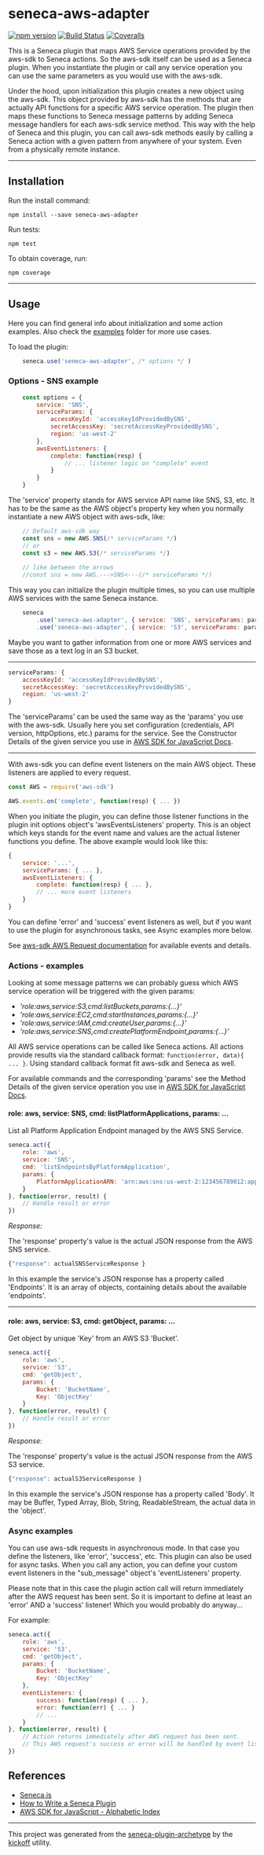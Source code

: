 # seneca-aws-adapter

[![npm version][npm-badge]][npm-url]
[![Build Status][travis-badge]][travis-url]
[![Coveralls][BadgeCoveralls]][Coveralls]

This is a Seneca plugin that maps AWS Service operations provided by the aws-sdk to Seneca actions. So the aws-sdk itself can be used as a Seneca plugin. When you instantiate the plugin or call any service operation you can use the same parameters as you would use with the aws-sdk.

Under the hood, upon initialization this plugin creates a new object using the aws-sdk. This object provided by aws-sdk has the methods that are actually API functions for a specific AWS service operation. The plugin then maps these functions to Seneca message patterns by adding Seneca message handlers for each aws-sdk service method. This way with the help of Seneca and this plugin, you can call aws-sdk methods easily by calling a Seneca action with a given pattern from anywhere of your system. Even from a physically remote instance.

------

## Installation

Run the install command:

    npm install --save seneca-aws-adapter

Run tests:

    npm test

To obtain coverage, run:

    npm coverage

------

## Usage

Here you can find general info about initialization and some action examples. Also check the [examples](https://github.com/bersilius/seneca-aws-adapter/tree/master/examples) folder for more use cases.

To load the plugin:

```javaScript
    seneca.use('seneca-aws-adapter', /* options */ )
```

### Options - SNS example

```javaScript
    const options = {
        service: 'SNS',
        serviceParams: {
            accessKeyId: 'accessKeyIdProvidedBySNS',
            secretAccessKey: 'secretAccessKeyProvidedBySNS',
            region: 'us-west-2'
        },
        awsEventListeners: {
            complete: function(resp) {
                // ... listener logic on "complete" event
            }
        }
    }
```
The 'service' property stands for AWS service API name like SNS, S3, etc. It has to be the same as the AWS object's property key when you normally instantiate a new AWS object with aws-sdk, like:

```javaScript
    // Default aws-sdk way
    const sns = new AWS.SNS(/* serviceParams */)
    // or
    const s3 = new AWS.S3(/* serviceParams */)
    
    // like between the arrows
    //const sns = new AWS.--->SNS<---(/* serviceParams */)
```

This way you can initialize the plugin multiple times, so you can use multiple AWS services with the same Seneca instance.

```javaScript
    seneca
        .use('seneca-aws-adapter', { service: 'SNS', serviceParams: paramsSNS })
        .use('seneca-aws-adapter', { service: 'S3', serviceParams: paramsS3, awsEventListeners: { ... } })
```

Maybe you want to gather information from one or more AWS services and save those as a text log in an S3 bucket.

------

```javaScript
serviceParams: {
    accessKeyId: 'accessKeyIdProvidedBySNS',
    secretAccessKey: 'secretAccessKeyProvidedBySNS',
    region: 'us-west-2'
}
```

The 'serviceParams' can be used the same way as the 'params' you use with the aws-sdk. Usually here you set configuration (credentials, API version, httpOptions, etc.) params for the service. See the Constructor Details of the given service you use in [AWS SDK for JavaScript Docs](http://docs.aws.amazon.com/AWSJavaScriptSDK/latest/_index.html).

------

With aws-sdk you can define event listeners on the main AWS object. These listeners are applied to every request.

```javaScript
const AWS = require('aws-sdk')

AWS.events.on('complete', function(resp) { ... })
```

When you initiate the plugin, you can define those listener functions in the plugin init options object's 'awsEventsListeners' property. This is an object which keys stands for the event name and values are the actual listener functions you define. The above example would look like this:

```javaScript
{
    service: '...',
    serviceParams: { ... },
    awsEventListeners: {
        complete: function(resp) { ... },
        // ... more event listeners
    }
}
```

You can define 'error' and 'success' event listeners as well, but if you want to use the plugin for asynchronous tasks, see Async examples more below.

See [aws-sdk AWS.Request documentation](http://docs.aws.amazon.com/AWSJavaScriptSDK/latest/AWS/Request.html) for available events and details.

### Actions - examples

Looking at some message patterns we can probably guess which AWS service operation will be triggered with the given params:

- *'role:aws,service:S3,cmd:listBuckets,params:{...}'*
- *'role:aws,service:EC2,cmd:startInstances,params:{...}'*
- *'role:aws,service:IAM,cmd:createUser,params:{...}'*
- *'role:aws,service:SNS,cmd:createPlatformEndpoint,params:{...}'*

All AWS service operations can be called like Seneca actions. All actions provide results via the standard callback format: `function(error, data){ ... }`. Using standard callback format fit aws-sdk and Seneca as well.

For available commands and the corresponding 'params' see the Method Details of the given service operation you use in [AWS SDK for JavaScript Docs](http://docs.aws.amazon.com/AWSJavaScriptSDK/latest/_index.html).

#### role: aws, service: SNS, cmd: listPlatformApplications, params: ...

List all Platform Application Endpoint managed by the AWS SNS Service.

```javaScript
seneca.act({
    role: 'aws',
    service: 'SNS',
    cmd: 'listEndpointsByPlatformApplication',
    params: {
        PlatformApplicationARN: 'arn:aws:sns:us-west-2:123456789012:app/GCM/gcmpushapp'
    }
}, function(error, result) {
    // Handle result or error
})
```

_Response:_ 

The 'response' property's value is the actual JSON response from the AWS SNS service.

```javaScript
{"response": actualSNSServiceResponse }
```

In this example the service's JSON response has a property called 'Endpoints'. It is an array of objects, containing details about the available 'endpoints'.

------

#### role: aws, service: S3, cmd: getObject, params: ...

Get object by unique 'Key' from an AWS S3 'Bucket'.

```javaScript
seneca.act({
    role: 'aws',
    service: 'S3',
    cmd: 'getObject',
    params: {
        Bucket: 'BucketName',
        Key: 'ObjectKey'
    }
}, function(error, result) {
    // Handle result or error
})
```

_Response:_ 

The 'response' property's value is the actual JSON response from the AWS S3 service.

```javaScript
{"response": actualS3ServiceResponse }
```

In this example the service's JSON response has a property called 'Body'. It may be Buffer, Typed Array, Blob, String, ReadableStream, the actual data in the 'object'.

### Async examples

You can use aws-sdk requests in asynchronous mode. In that case you define the listeners, like 'error', 'success', etc. This plugin can also be used for async tasks. When you call any action, you can define your custom event listeners in the "sub_message" object's 'eventListeners' property.

Please note that in this case the plugin action call will return immediately after the AWS request has been sent. So it is important to define at least an 'error' AND a 'success' listener! Which you would probably do anyway...

For example:

```javaScript
seneca.act({
    role: 'aws',
    service: 'S3',
    cmd: 'getObject',
    params: {
        Bucket: 'BucketName',
        Key: 'ObjectKey'
    },
    eventListeners: {
        success: function(resp) { ... },
        error: function(err) { ... }
        // ...
    }
}, function(error, result) {
    // Action returns immediately after AWS request has been sent.
    // This AWS request's success or error will be handled by event listeners.
})
```

## References

- [Seneca.js](http://senecajs.org/)
- [How to Write a Seneca Plugin](http://senecajs.org/docs/tutorials/how-to-write-a-plugin.html)
- [AWS SDK for JavaScript - Alphabetic Index](http://docs.aws.amazon.com/AWSJavaScriptSDK/latest/_index.html)

---

This project was generated from the [seneca-plugin-archetype](https://github.com/tombenke/seneca-plugin-archetype)
by the [kickoff](https://github.com/tombenke/kickoff) utility.

[npm-badge]: https://badge.fury.io/js/seneca-aws-adapter.svg
[npm-url]: https://badge.fury.io/js/seneca-aws-adapter
[travis-badge]: https://api.travis-ci.org/bersilius/seneca-aws-adapter.svg
[travis-url]: https://travis-ci.org/bersilius/seneca-aws-adapter
[Coveralls]: https://coveralls.io/github/bersilius/seneca-aws-adapter?branch=master
[BadgeCoveralls]: https://coveralls.io/repos/github/bersilius/seneca-aws-adapter/badge.svg?branch=master
